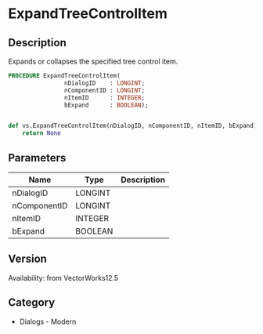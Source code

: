 # ExpandTreeControlItem

## Description
Expands or collapses the specified tree control item.

```pascal
PROCEDURE ExpandTreeControlItem(
				nDialogID    : LONGINT;
				nComponentID : LONGINT;
				nItemID      : INTEGER;
				bExpand      : BOOLEAN);
```

```python

def vs.ExpandTreeControlItem(nDialogID, nComponentID, nItemID, bExpand):
    return None
```

## Parameters
|Name|Type|Description|
|---|---|---|
|nDialogID|LONGINT||
|nComponentID|LONGINT||
|nItemID|INTEGER||
|bExpand|BOOLEAN||

## Version
Availability: from VectorWorks12.5
## Category
* Dialogs - Modern

